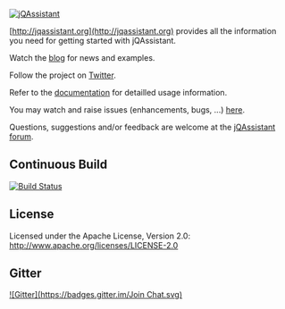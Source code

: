 [![jQAssistant](https://github.com/buschmais/jqassistant/blob/master/doc/src/main/asciidoc/images/jQA_logo.png "jQAssistant")](http://jqassistant.org)
 

[http://jqassistant.org](http://jqassistant.org) provides all the information you need for getting started with jQAssistant.

Watch the [blog](http://jqassistant.org/blog/) for news and examples.

Follow the project on [Twitter](https://twitter.com/jqassistant).

Refer to the [documentation](https://buschmais.github.io/jqassistant/doc/1.0.0-M3) for detailled usage information.

You may watch and raise issues (enhancements, bugs, ...) [here](https://github.com/buschmais/jqassistant/issues).

Questions, suggestions and/or feedback are welcome at the [jQAssistant forum](https://groups.google.com/forum/#!forum/jqassistant).

## Continuous Build

[![Build Status](https://travis-ci.org/buschmais/jqassistant.svg?branch=master)](https://travis-ci.org/buschmais/jqassistant)

## License

Licensed under the Apache License, Version 2.0: http://www.apache.org/licenses/LICENSE-2.0

## Gitter

[![Gitter](https://badges.gitter.im/Join Chat.svg)](https://gitter.im/buschmais/jqassistant?utm_source=badge&utm_medium=badge&utm_campaign=pr-badge&utm_content=badge)
